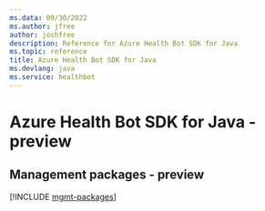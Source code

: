```yaml
---
ms.data: 09/30/2022
ms.author: jfree
author: joshfree
description: Reference for Azure Health Bot SDK for Java
ms.topic: reference
title: Azure Health Bot SDK for Java
ms.devlang: java
ms.service: healthbot
---
```

# Azure Health Bot SDK for Java - preview

## Management packages - preview
[!INCLUDE [mgmt-packages](health-bot-mgmt-index.md)]